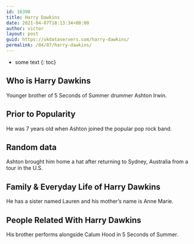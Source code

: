 ```yaml
---
id: 16398
title: Harry Dawkins
date: 2021-04-07T18:13:34+00:00
author: victor
layout: post
guid: https://ukdataservers.com/harry-dawkins/
permalink: /04/07/harry-dawkins/
---
```


* some text
{: toc}


## Who is Harry Dawkins



Younger brother of 5 Seconds of Summer drummer Ashton Irwin.

                
                
                
## Prior to Popularity



He was 7 years old when Ashton joined the popular pop rock band. 

                
                
                
## Random data



Ashton brought him home a hat after returning to Sydney, Australia from a tour in the U.S.

                
                
                
## Family & Everyday Life of Harry Dawkins



He has a sister named Lauren and his mother&#8217;s name is Anne Marie.

                
                
                
## People Related With Harry Dawkins



His brother performs alongside Calum Hood in 5 Seconds of Summer.

                
              
            
          
          
          